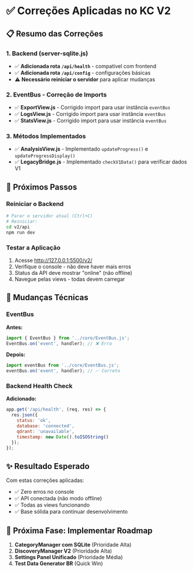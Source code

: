 # ✅ Correções Aplicadas no KC V2

## 📋 Resumo das Correções

### 1. Backend (server-sqlite.js)
- ✅ **Adicionada rota `/api/health`** - compatível com frontend
- ✅ **Adicionada rota `/api/config`** - configurações básicas
- ⚠️ **Necessário reiniciar o servidor** para aplicar mudanças

### 2. EventBus - Correção de Imports
- ✅ **ExportView.js** - Corrigido import para usar instância `eventBus`
- ✅ **LogsView.js** - Corrigido import para usar instância `eventBus`
- ✅ **StatsView.js** - Corrigido import para usar instância `eventBus`

### 3. Métodos Implementados
- ✅ **AnalysisView.js** - Implementado `updateProgress()` e `updateProgressDisplay()`
- ✅ **LegacyBridge.js** - Implementado `checkV1Data()` para verificar dados V1

## 🚀 Próximos Passos

### Reiniciar o Backend
```bash
# Parar o servidor atual (Ctrl+C)
# Reiniciar:
cd v2/api
npm run dev
```

### Testar a Aplicação
1. Acesse http://127.0.0.1:5500/v2/
2. Verifique o console - não deve haver mais erros
3. Status da API deve mostrar "online" (não offline)
4. Navegue pelas views - todas devem carregar

## 📝 Mudanças Técnicas

### EventBus
**Antes:**
```javascript
import { EventBus } from '../core/EventBus.js';
EventBus.on('event', handler); // ❌ Erro
```

**Depois:**
```javascript
import eventBus from '../core/EventBus.js';
eventBus.on('event', handler); // ✅ Correto
```

### Backend Health Check
**Adicionado:**
```javascript
app.get('/api/health', (req, res) => {
  res.json({ 
    status: 'ok',
    database: 'connected',
    qdrant: 'unavailable',
    timestamp: new Date().toISOString()
  });
});
```

## ✨ Resultado Esperado

Com estas correções aplicadas:
- ✅ Zero erros no console
- ✅ API conectada (não modo offline)
- ✅ Todas as views funcionando
- ✅ Base sólida para continuar desenvolvimento

## 🎯 Próxima Fase: Implementar Roadmap

1. **CategoryManager com SQLite** (Prioridade Alta)
2. **DiscoveryManager V2** (Prioridade Alta)
3. **Settings Panel Unificado** (Prioridade Média)
4. **Test Data Generator BR** (Quick Win)